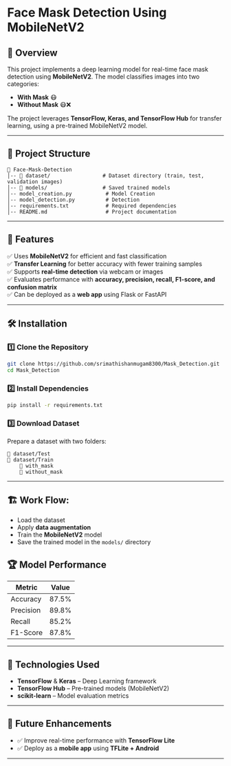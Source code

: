 # Face Mask Detection Using MobileNetV2

## 📌 Overview
This project implements a deep learning model for real-time face mask detection using **MobileNetV2**. The model classifies images into two categories:
- **With Mask** 😷
- **Without Mask** 😷❌

The project leverages **TensorFlow, Keras, and TensorFlow Hub** for transfer learning, using a pre-trained MobileNetV2 model.

---

## 📂 Project Structure
```
📁 Face-Mask-Detection
│-- 📁 dataset/                 # Dataset directory (train, test, validation images)
│-- 📁 models/                  # Saved trained models
│-- model_creation.py           # Model Creation
│-- model_detection.py          # Detection
│-- requirements.txt            # Required dependencies
│-- README.md                   # Project documentation
```

---

## 🚀 Features
✅ Uses **MobileNetV2** for efficient and fast classification  
✅ **Transfer Learning** for better accuracy with fewer training samples  
✅ Supports **real-time detection** via webcam or images  
✅ Evaluates performance with **accuracy, precision, recall, F1-score, and confusion matrix**  
✅ Can be deployed as a **web app** using Flask or FastAPI  

---

## 🛠️ Installation
### 1️⃣ Clone the Repository
```bash
git clone https://github.com/srimathishanmugam8300/Mask_Detection.git
cd Mask_Detection
```

### 2️⃣ Install Dependencies
```bash
pip install -r requirements.txt
```

### 3️⃣ Download Dataset
Prepare a dataset with two folders:
```
📁 dataset/Test
📁 dataset/Train
    📁 with_mask
    📁 without_mask
```

---

## 🏗️ Work Flow:
- Load the dataset
- Apply **data augmentation**
- Train the **MobileNetV2** model
- Save the trained model in the `models/` directory


## 🏆 Model Performance
| Metric          | Value |
|----------------|-------|
| Accuracy       | 87.5% |
| Precision      | 89.8% |
| Recall         | 85.2% |
| F1-Score      | 87.8% |

---

## 🤖 Technologies Used
- **TensorFlow** & **Keras** – Deep Learning framework
- **TensorFlow Hub** – Pre-trained models (MobileNetV2)
- **scikit-learn** – Model evaluation metrics

---

## 📌 Future Enhancements
- ✅ Improve real-time performance with **TensorFlow Lite**
- ✅ Deploy as a **mobile app** using **TFLite + Android**

---
